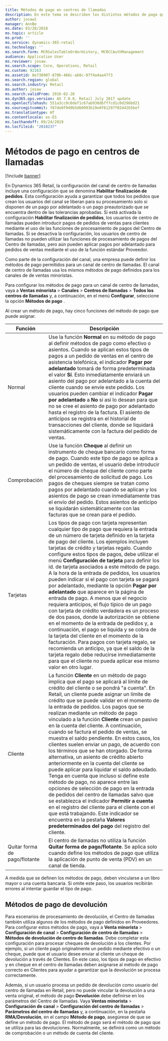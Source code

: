 ```yaml
---
title: Métodos de pago en centros de llamadas
description: En este tema se describen los distintos métodos de pago que puede utilizar en un centro de llamadas de Dynamics 365 Retail.
author: josaw1
manager: AnnBe
ms.date: 03/28/2018
ms.topic: article
ms.prod: ''
ms.service: dynamics-365-retail
ms.technology: ''
ms.search.form: MCRSalesTableOrderHistory, MCRCCAuthManagement
audience: Application User
ms.reviewer: josaw
ms.search.scope: Core, Operations, Retail
ms.custom: 92163
ms.assetid: 8e738907-870b-466c-ab0c-07f4a4aa47f3
ms.search.region: global
ms.search.industry: Retail
ms.author: josaw
ms.search.validFrom: 2016-02-28
ms.dyn365.ops.version: AX 7.0.0, Retail July 2017 update
ms.openlocfilehash: 551a3cc9c0def1c67ab930dbff7cd1c0d296bd21
ms.sourcegitcommit: f87de0f949b5d60993b19e0f61297f02d42b5bef
ms.translationtype: HT
ms.contentlocale: es-ES
ms.lasthandoff: 09/24/2019
ms.locfileid: "2018237"
---
```

# <a name="payment-methods-in-call-centers"></a>Métodos de pago en centros de llamadas

[!include [banner](includes/banner.md)]

En Dynamics 365 Retail, la configuración del canal de centro de llamadas incluye una configuración que se denomina **Habilitar finalización de pedidos**. Esta configuración ayuda a garantizar que todos los pedidos que crean los usuarios del canal se liberan para su procesamiento solo si disponen de un pago por adelantado o un pago preautorizado que se encuentra dentro de las tolerancias aprobadas. Si está activada la configuración **Habilitar finalización de pedidos**, los usuarios de centro de llamadas pueden introducir pagos de pedidos de ventas para clientes mediante el uso de las funciones de procesamiento de pagos del Centro de llamadas. Si se desactiva la configuración, los usuarios de centro de llamadas no pueden utilizar las funciones de procesamiento de pagos del Centro de llamadas, pero aún pueden aplicar pagos por adelantado para pedidos de ventas mediante el uso de la función estándar Proveedor.

Como parte de la configuración del canal, una empresa puede definir los métodos de pago permitidos para un canal de centro de llamadas. El canal de centro de llamadas usa los mismos métodos de pago definidos para los canales de de ventas minoristas.

Para configurar los métodos de pago para un canal de centro de llamadas, vaya a **Ventas minorista** \> **Canales** \> **Centros de llamadas** \> **Todos los centros de llamadas** y, a continuación, en el menú **Configurar**, seleccione la opción **Métodos de pago** .

Al crear un método de pago, hay cinco funciones del método de pago que puede asignar.

| Función            | Descripción |
|---------------------|-------------|
| Normal              | Use la función **Normal** en su método de pago al definir métodos de pago como efectivo o asientos. Cuando se aplican estos tipos de pagos a un pedido de ventas en el centro de asistencia telefónica, el indicador **Pagar por adelantado** tomará de forma predeterminada el valor **Sí**. Esto inmediatamente enviará un asiento del pago por adelantado a la cuenta del cliente cuando se envíe este pedido. Los usuarios pueden cambiar el indicador **Pagar por adelantado** a **No** si así lo desean para que no se cree el asiento de pago por adelantado hasta el registro de la factura. El asiento de anticipos se registra en el historial de transacciones del cliente, donde se liquidará sistemáticamente con la factura del pedido de ventas. |
| Comprobación               | Use la función **Cheque** al definir un instrumento de cheque bancario como forma de pago. Cuando este tipo de pago se aplica a un pedido de ventas, el usuario debe introducir el número de cheque del cliente como parte del procesamiento de solicitud de pago. Los pagos de cheques siempre se tratan como pagos por adelantado cuando se aplican y los asientos de pago se crean inmediatamente tras el envío del pedido. Estos asientos de anticipo se liquidarán sistemáticamente con las facturas que se crean para el pedido. |
| Tarjetas               | Los tipos de pago con tarjeta representan cualquier tipo de pago que requiera la entrada de un número de tarjeta definido en la tarjeta de pago del cliente. Los ejemplos incluyen tarjetas de crédito y tarjetas regalo. Cuando configure estos tipos de pagos, debe utilizar el menú **Configuración de tarjeta** para definir los id. de tarjeta asociados a este método de pago. A la hora de la entrada de pedidos, los usuarios pueden indicar si el pago con tarjeta se pagará por adelantado, mediante la opción **Pagar por adelantado** que aparece en la página de entrada de pago. A menos que el negocio requiera anticipos, el flujo típico de un pago con tarjeta de crédito verdadera es un proceso de dos pasos, donde la autorización se obtiene en el momento de la entrada de pedidos y, a continuación, el pago se liquida y se cobra de la tarjeta del cliente en el momento de la facturación. Para pagos con tarjeta regalo, se recomienda un anticipo, ya que el saldo de la tarjeta regalo debe reducirse inmediatamente para que el cliente no pueda aplicar ese mismo valor en otro lugar. |
| Cliente            | La función **Cliente** en un método de pago implica que el pago se aplicará al límite de crédito del cliente o se pondrá "a cuenta". En Retail, un cliente puede asignar un límite de crédito que se puede validar en el momento de la entrada de pedidos. Los pagos que se realizan mediante un método de pago vinculado a la función **Cliente** crean un pasivo en la cuenta del cliente. A continuación, cuando se factura el pedido de ventas, se muestra el saldo pendiente. En estos casos, los clientes suelen enviar un pago, de acuerdo con los términos que se han otorgado. De forma alternativa, un asiento de crédito abierto anteriormente en la cuenta del cliente se puede aplicar para liquidar el saldo adeudado. Tenga en cuenta que incluso si define este método de pago, no aparece entre las opciones de selección de pago en la entrada de pedidos del centro de llamadas salvo que se establezca el indicador **Permitir a cuenta** en el registro del cliente para el cliente con el que está trabajando. Este indicador se encuentra en la pestaña **Valores predeterminados del pago** del registro del cliente. |
| Quitar forma de pago/flotante | El centro de llamadas no utiliza la función **Quitar forma de pago/flotante**. Se aplica solo cuando define los métodos de pago que utiliza la aplicación de punto de venta (PDV) en un canal de tienda. |

A medida que se definen los métodos de pago, deben vincularse a un libro mayor o una cuenta bancaria. Si omite este paso, los usuarios recibirán errores al intentar guardar el tipo de pago.

## <a name="refund-payment-methods"></a>Métodos de pago de devolución

Para escenarios de procesamiento de devolución, el Centro de llamadas también utiliza algunos de los métodos de pago definidos en Proveedores. Para configurar estos métodos de pago, vaya a **Venta minorista** \> **Configuración de canal** \> **Configuración de centro de llamadas** \> **Métodos de devolución de centro de llamadas**. Debe completar esta configuración para procesar cheques de devolución a los clientes. Por ejemplo, si un cliente pagó originalmente un pedido mediante efectivo o un cheque, puede que el usuario desee enviar al cliente un cheque de devolución a través de Clientes. En este caso, los tipos de pago en efectivo y en cheque en el centro de llamadas deben asignarse al método de pago correcto en Clientes para ayudar a garantizar que la devolución se procesa correctamente.

Además, si un usuario procesa un pedido de devolución como usuario del centro de llamadas en Retail, pero no puede vincular la devolución a una venta original, el método de pago **Devolución** debe definirse en los parámetros del Centro de llamadas. Vaya **Ventas minorista** \> **Configuración de canal** \> **Configuración del centro de llamadas** \> **Parámetros del centro de llamadas** y, a continuación, en la pestaña **RMA/Devolución**, en el campo **Método de pago**, asegúrese de que se define un método de pago. El método de pago será el método de pago que se utiliza para las devoluciones. Normalmente, se definirá como un método de comprobación o un método de cuenta del cliente.
